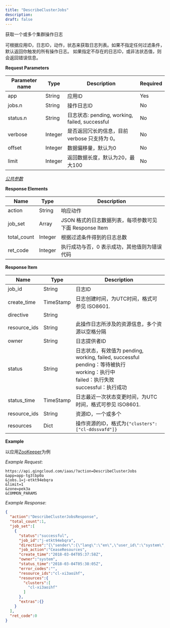 ```yaml
---
title: "DescribeClusterJobs"
description: 
draft: false
---
```




获取一个或多个集群操作日志

可根据应用ID，日志ID，动作，状态来获取日志列表。如果不指定任何过滤条件，默认返回你触发的所有操作日志。 如果指定不存在的日志ID，或非法状态值，则会返回错误信息。

**Request Parameters**

| Parameter name | Type | Description | Required |
| --- | --- | --- | --- |
| app | String | 应用ID | Yes |
| jobs.n | String | 操作日志ID | No |
| status.n | String | 日志状态: pending, working, failed, successful | No |
|verbose | Integer | 是否返回冗长的信息，目前 verbose 只支持为 0。 | No
|offset | Integer | 数据偏移量，默认为0 | No
|limit | Integer | 返回数据长度，默认为20，最大100 | No　|

[_公共参数_](../../../parameters)

**Response Elements**

| Name | Type | Description |
| --- | --- | --- |
| action | String | 响应动作 |
| job_set | Array | JSON 格式的日志数据列表，每项参数可见下面 Response Item
| total_count | Integer | 根据过滤条件得到的日志总数
| ret_code | Integer | 执行成功与否，0 表示成功，其他值则为错误代码

**Response Item**

| Name | Type | Description |
| --- | --- | --- |
| job_id | String | 日志ID |
| create_time | TimeStamp | 日志创建时间，为UTC时间，格式可参见 ISO8601. |
| directive | String |
| resource_ids | String | 此操作日志所涉及的资源信息，多个资源以空格分隔 |
| owner | String | 日志提供者ID |
| status | String | 日志状态，有效值为 pending, working, failed, successful<br>pending：等待被执行<br> working：执行中<br> failed：执行失败<br> successful：执行成功 |
| status_time | TimeStamp | 日志最近一次状态变更时间，为UTC时间，格式可参见 ISO8601. |
| resource_ids | String | 资源ID，一个或多个 |
| resources | Dict | 操作资源的ID，格式为`{"clusters":["cl-ddssvafd"]}` |

**Example**

以应用[ZooKeeper](https://appcenter.qingcloud.com/apps/app-tg3lbp0a/ZooKeeper%20on%20QingCloud)为例

_Example Request_:

```
https://api.qingcloud.com/iaas/?action=DescribeClusterJobs
&app=app-tg3lbp0a
&jobs.1=j-etkt94ebqra
&limit=1
&zone=pek3a
&COMMON_PARAMS
```

_Example Response_:

```json
{
  "action":"DescribeClusterJobsResponse",
  "total_count":1,
  "job_set":[
    {
      "status":"successful",
      "job_id":"j-etkt94ebqra",
      "directive":"{\"sender\":{\"lang\":\"en\",\"user_id\":\"system\",\"console_id\":\"system\",\"root_user_id\":\"system\",\"role\":\"global_admin\",\"privilege\":10,\"channel\":\"internal\"},\"zone\":\"pek3a\",\"expires\":\"2018-03-04T05:38:58Z\",\"action\":\"CeaseResources\",\"clusters\":[\"cl-xi3aoihf\"],\"resource_ids\":[\"cl-xi3aoihf\"]}",
      "job_action":"CeaseResources",
      "create_time":"2018-03-04T05:37:58Z",
      "owner":"system",
      "status_time":"2018-03-04T05:38:05Z",
      "error_codes":"",
      "resource_ids":"cl-xi3aoihf",
      "resources":{
        "clusters":[
          "cl-xi3aoihf"
        ]
      },
      "extras":{}
    }
  ],
  "ret_code":0
}

```


